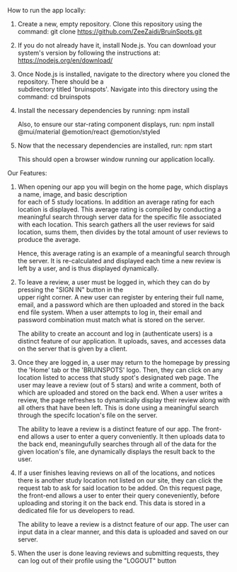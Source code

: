 How to run the app locally:

1. Create a new, empty repository. Clone this repository using the command:
   git clone https://github.com/ZeeZaidi/BruinSpots.git

2. If you do not already have it, install Node.js. You can download your system's version by following the
   instructions at:
   https://nodejs.org/en/download/

3. Once Node.js is installed, navigate to the directory where you cloned the repository. There should be a  
   subdirectory titled 'bruinspots'. Navigate into this directory using the command:
   cd bruinspots

4. Install the necessary dependencies by running:
   npm install

   Also, to ensure our star-rating component displays, run:
   npm install @mui/material @emotion/react @emotion/styled

5. Now that the necessary dependencies are installed, run:
   npm start

   This should open a browser window running our application locally.

Our Features:

1. When opening our app you will begin on the home page, which displays a name, image, and basic description  
    for each of 5 study locations. In addition an average rating for each location is displayed.
   This average rating is compiled by conducting a meaningful search through server data for the specific
   file associated with each location. This search gathers all the user reviews for said location, sums them,
   then divides by the total amount of user reviews to produce the average.

   Hence, this average rating is an example of a meaningful search through the server. It is re-calculated and displayed each time a new review is left by a user, and is thus displayed dynamically.

2. To leave a review, a user must be logged in, which they can do by pressing the "SIGN IN" button in the  
    upper right corner. A new user can register by entering their full name, email, and a password which are then
   uploaded and stored in the back end file system. When a user attempts to log in, their email and password combination must match what is stored on the server.

   The ability to create an account and log in (authenticate users) is a distinct feature of our application. It uploads, saves, and accesses data on the server that is given by a client.

3. Once they are logged in, a user may return to the homepage by pressing the 'Home' tab or the 'BRUINSPOTS' logo.
   Then, they can click on any location listed to access that study spot's designated web page. The user may leave a review (out of 5 stars) and write a comment, both of which are uploaded and stored on the back end. When a user writes a review, the page refreshes to dynamically display their review along with all others that have been left. This is done using a meaningful search through the specifc location's file on the server.

   The ability to leave a review is a distinct feature of our app. The front-end allows a user to enter a query conveniently. It then uploads data to the back end, meaningufully searches through all of the data for the given location's file, ane dynamically displays the result back to the user.

4. If a user finishes leaving reviews on all of the locations, and notices there is another study location not
   listed on our site, they can click the request tab to ask for said location to be added. On this request page, the front-end allows a user to enter their query coneveniently, before uploading and storing it on the back end.
   This data is stored in a dedicated file for us developers to read.

   The ability to leave a review is a distnct feature of our app. The user can input data in a clear manner, and this data is uploaded and saved on our server.

5. When the user is done leaving reviews and submitting requests, they can log out of their profile using the
   "LOGOUT" button
